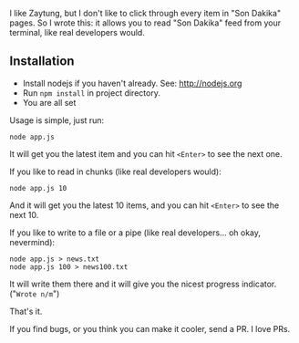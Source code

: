 I like Zaytung, but I don't like to click through every item in "Son Dakika" pages. So I wrote this: it allows you to read "Son Dakika" feed from your terminal, like real developers would.

Installation
-
- Install nodejs if you haven't already. See: http://nodejs.org
- Run `npm install` in project directory.
- You are all set

Usage is simple, just run:

    node app.js

It will get you the latest item and you can hit `<Enter>` to see the next one.

If you like to read in chunks (like real developers would):

    node app.js 10

And it will get you the latest 10 items, and you can hit `<Enter>` to see the next 10.


If you like to write to a file or a pipe (like real developers... oh okay, nevermind):

    node app.js > news.txt
    node app.js 100 > news100.txt

It will write them there and it will give you the nicest progress indicator. ("`Wrote n/m`")

That's it.

If you find bugs, or you think you can make it cooler, send a PR. I love PRs.

